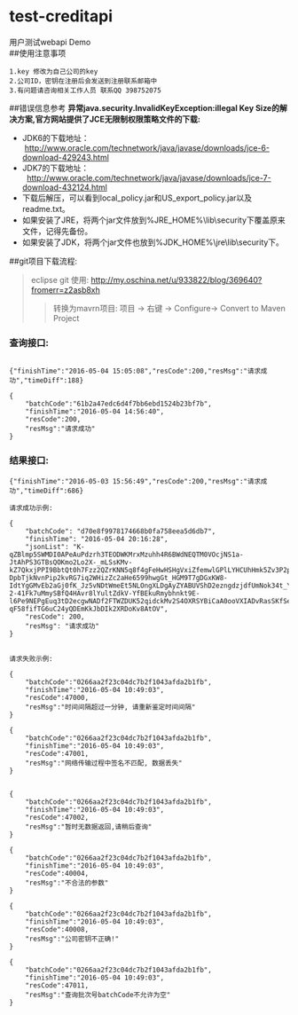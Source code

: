 # test-creditapi
用户测试webapi Demo    
##使用注意事项

	1.key 修改为自己公司的key
	2.公司ID，密钥在注册后会发送到注册联系邮箱中
	3.有问题请咨询相关工作人员 联系QQ 398752075
##错误信息参考
**异常java.security.InvalidKeyException:illegal Key Size的解决方案,官方网站提供了JCE无限制权限策略文件的下载:**
* JDK6的下载地址：   http://www.oracle.com/technetwork/java/javase/downloads/jce-6-download-429243.html
* JDK7的下载地址：    http://www.oracle.com/technetwork/java/javase/downloads/jce-7-download-432124.html
* 下载后解压，可以看到local_policy.jar和US_export_policy.jar以及readme.txt。
* 如果安装了JRE，将两个jar文件放到%JRE_HOME%\lib\security下覆盖原来文件，记得先备份。
* 如果安装了JDK，将两个jar文件也放到%JDK_HOME%\jre\lib\security下。

##git项目下载流程:

> eclipse git 使用:  http://my.oschina.net/u/933822/blog/369640?fromerr=z2asb8xh
> > 转换为mavrn项目: 项目 -> 右键 -> Configure-> Convert to Maven Project


### 查询接口:

```

{"finishTime":"2016-05-04 15:05:08","resCode":200,"resMsg":"请求成功","timeDiff":188}

{
    "batchCode":"61b2a47edc6d4f7bb6ebd1524b23bf7b",
    "finishTime":"2016-05-04 14:56:40",
    "resCode":200,
    "resMsg":"请求成功"
}

```

### 结果接口: 
```
{"finishTime":"2016-05-03 15:56:49","resCode":200,"resMsg":"请求成功","timeDiff":686}

请求成功示例:

{
    "batchCode": "d70e8f9978174668b0fa758eea5d6db7",
    "finishTime": "2016-05-04 20:16:28",
    "jsonList": "K-qZBlmp5SWMDI0APeAuPdzrh3TEODWKMrxMzuhh4R6BWdNEQTM0VOcjNS1a-JtAhPS3GTBsQOKmo2Lo2X-_mLSsKMv-kZ7QkxjPPI9BbtQt0h7Fzz2QZrKNN5q8f4gFeHwHSHgVxiZfemwlGPlLYHCUhHmk5Zv3P2pe4mIaIhMW7CM59wloSm21LnwDaKPrKfL1tTpHIwbSfX-DpbTjkNvnPip2kvRG7iq2WHizZc2aHe6599hwgGt_HGM9T7gDGxKW8-IdtYgGMvEb2aGj0fK_Jz5vNDtWmeEt5NLOngXLDgAyZYABUVShD2ezngdzjdfUmNok34t_YTvLnggkU1zEWNoGKyCAAXsYGKOwdqex_XgO30FsdyOkj1s89NKYWhXtoSD-2-41Fk7uMmySBfQ4HAvr8lYultZdkV-YfBEkuRmybhnkt9E-l6Pe9NEPgEuq3tD2ecgwNADf2FTWZDUK52qidckMv2S4OXRSYBiCaA0ooVXIADvRasSKfSeE5KfPuufEUdeYA61INAqaaBzlNUONYlQ5M3uMee9PzXsJOSKBjYUoUnasSnSuO1YXgVlAMsDoF8K_kTnj7AsmNGk19mUExoODh0_cix2PTyKMyMoxSGLfXbDtikTu647CA7mD9opG2NqSvAzqUiF6I8AYnUgQSexqLP4jNQQRybbGdiFawVIu_0MZxdC0XVLRf3jo6u6DZkDBknw0Db9S9LODZ-qF58fifTG6uC24yQDEmKkJbDIk2XRDoKv8AtOV",
    "resCode": 200,
    "resMsg": "请求成功"
}


请求失败示例:

{
    "batchCode":"0266aa2f23c04dc7b2f1043afda2b1fb",
    "finishTime":"2016-05-04 10:49:03",
    "resCode":47000,
    "resMsg":"时间间隔超过一分钟, 请重新鉴定时间间隔"
}

{
    "batchCode":"0266aa2f23c04dc7b2f1043afda2b1fb",
    "finishTime":"2016-05-04 10:49:03",
    "resCode":47001,
    "resMsg":"网络传输过程中签名不匹配, 数据丢失"
}


{
    "batchCode":"0266aa2f23c04dc7b2f1043afda2b1fb",
    "finishTime":"2016-05-04 10:49:03",
    "resCode":47002,
    "resMsg":"暂时无数据返回,请稍后查询"
}

{
    "batchCode":"0266aa2f23c04dc7b2f1043afda2b1fb",
    "finishTime":"2016-05-04 10:49:03",
    "resCode":40004,
    "resMsg":"不合法的参数"
}

{
    "batchCode":"0266aa2f23c04dc7b2f1043afda2b1fb",
    "finishTime":"2016-05-04 10:49:03",
    "resCode":40008,
    "resMsg":"公司密钥不正确!"
}

{
    "batchCode":"0266aa2f23c04dc7b2f1043afda2b1fb",
    "finishTime":"2016-05-04 10:49:03",
    "resCode":47011,
    "resMsg":"查询批次号batchCode不允许为空"
}

```
